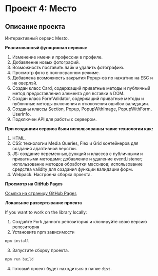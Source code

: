 # **Проект 4: Место**

## **Описание проекта**

Интерактивный сервис Mesto.

**Реализованный функционал сервиса:**
1. Изменение имени и профессии в профиле.
2. Добавление новых фотографий.
3. Возможность поставить лайк и удалить фотографию.
4. Просмотр фото в полноэранном режиме.
5. Добавлена возможность закрытия Popup-ов по нажатию на ESC и на оверлэй.
6. Создан класс Card, содержащий приватные методы и публичный метод предоставления элемента для вставки в DOM.
7. Создан класс FormValidator, содержащий приватные методы и публичные методы включения и отключения ошибок валидации.
8. Созданы классы Section, Popup, PopupWithImage, PopupWithForm, UserInfo.
9. Подключен API для работы с сервером.

**При созданиии сервиса были использованны такие технологии как:**
1. HTML.
2. CSS: технологии Media Queries, Flex и Grid контейнеров для создания адаптивной верстки.
3. JS: создание переменных,функций и классов с публичными и приватными методами; добавление и удаление eventListener; использование методов обработки массивов; использование средства validity для создания функции валидации форм.
4. Webpack. Настроена сборка проекта.

**Просмотр на GitHub Pages**

[Ссылка на страницу GitHub Pages](https://khantagiev.github.io/mesto/index.html)

**Локальное развертывание проекта**

If you want to work on the library locally:

1. Создайте Fork данного репозитория и клонируйте свою версию репозитория
2. Установите npm зависимости

```sh
npm install
```

3. Запустите сборку проекта.

```sh
npm run build
```

4. Готовый проект будет находиться в папке `dist`.
